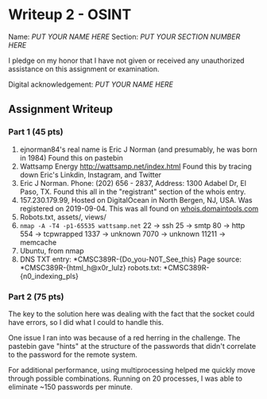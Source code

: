 # Writeup 2 - OSINT

Name: *PUT YOUR NAME HERE*
Section: *PUT YOUR SECTION NUMBER HERE*

I pledge on my honor that I have not given or received any unauthorized assistance on this assignment or examination.

Digital acknowledgement: *PUT YOUR NAME HERE*

## Assignment Writeup

### Part 1 (45 pts)

1. ejnorman84's real name is Eric J Norman (and presumably, he was born in 1984) Found this on pastebin
2. Wattsamp Energy http://wattsamp.net/index.html Found this by tracing down Eric's Linkdin, Instagram, and Twitter
3. Eric J Norman. Phone: (202) 656 - 2837, Address: 1300 Adabel Dr, El Paso, TX. Found this all in the "registrant" section of the whois entry.
4. 157.230.179.99, Hosted on DigitalOcean in North Bergen, NJ, USA. Was registered on 2019-09-04. This was all found on [whois.domaintools.com](http://whois.domaintools.com/wattsamp.net)
5. Robots.txt, assets/, views/
6. `nmap -A -T4 -p1-65535 wattsamp.net` 
22 -> ssh
25 -> smtp
80 -> http
554 -> tcpwrapped
1337 -> unknown
7070 -> unknown
11211 -> memcache
7. Ubuntu, from nmap
8. DNS TXT entry: *CMSC389R-{Do_you-N0T_See_this}
Page source: *CMSC389R-{html_h@x0r_lulz}
robots.txt: *CMSC389R-{n0_indexing_pls}
### Part 2 (75 pts)

The key to the solution here was dealing with the fact that the socket could have errors, so I did what I could to handle this. 

One issue I ran into was because of a red herring in the challenge. The pastebin gave "hints" at the structure of the passwords that didn't correlate to the password for the remote system.

For additional performance, using multiprocessing helped me quickly move through possible combinations. Running on 20 processes, I was able to eliminate ~150 passwords per minute.
